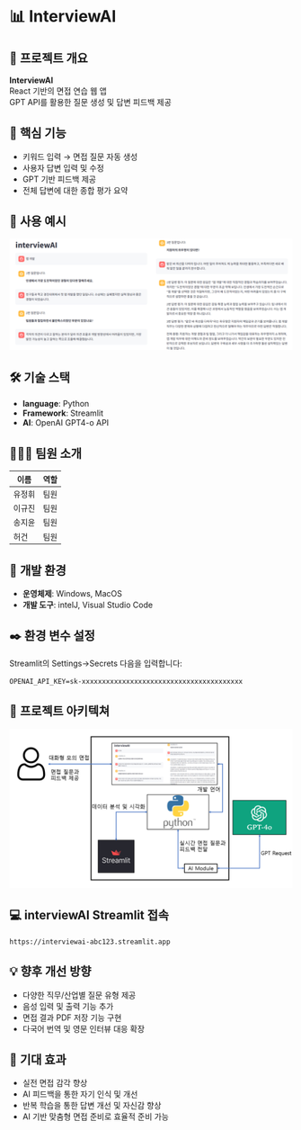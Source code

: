 # 📊 InterviewAI


## 🎯 프로젝트 개요

**InterviewAI**  
React 기반의 면접 연습 웹 앱  
GPT API를 활용한 질문 생성 및 답변 피드백 제공


## 🧠 핵심 기능

- 키워드 입력 → 면접 질문 자동 생성  
- 사용자 답변 입력 및 수정  
- GPT 기반 피드백 제공  
- 전체 답변에 대한 종합 평가 요약


## 👀 사용 예시

![InterviewAI Preview](https://github.com/Olokgong/interviewAI/blob/main/image01.png)


## 🛠 기술 스택

- **language**: Python
- **Framework**: Streamlit 
- **AI**: OpenAI GPT4-o API


## 🧑‍🤝‍🧑 팀원 소개
|이름|역할|
|---|---|
| 유정휘 | 팀원 |
| 이규진 | 팀원 |
| 송지윤 | 팀원 |
| 허건 | 팀원 |


## 🚀 개발 환경

- **운영체제**: Windows, MacOS
- **개발 도구**: intelJ, Visual Studio Code


## ✒️ 환경 변수 설정

Streamlit의 Settings->Secrets  다음을 입력합니다:
```
OPENAI_API_KEY=sk-xxxxxxxxxxxxxxxxxxxxxxxxxxxxxxxxxxxxxxxx
```


## 📝 프로젝트 아키텍쳐

![InterviewAI Preview2](https://github.com/Olokgong/interviewAI/blob/main/image02.png)


## 💻 interviewAI Streamlit 접속
```
https://interviewai-abc123.streamlit.app
```


## 💡 향후 개선 방향

- 다양한 직무/산업별 질문 유형 제공
- 음성 입력 및 출력 기능 추가
- 면접 결과 PDF 저장 기능 구현
- 다국어 번역 및 영문 인터뷰 대응 확장

## 🙌 기대 효과

- 실전 면접 감각 향상
- AI 피드백을 통한 자기 인식 및 개선
- 반복 학습을 통한 답변 개선 및 자신감 향상
- AI 기반 맞춤형 면접 준비로 효율적 준비 가능
